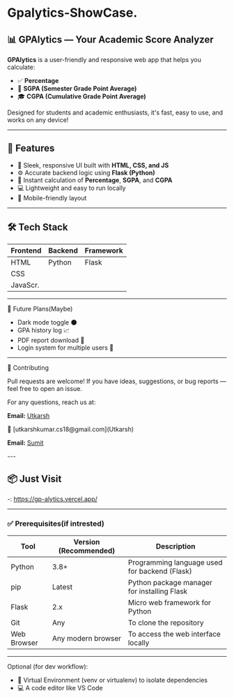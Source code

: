 # Gpalytics-ShowCase.

## 📊 GPAlytics — Your Academic Score Analyzer

**GPAlytics** is a user-friendly and responsive web app that helps you calculate:
- ✅ **Percentage**
- 📘 **SGPA (Semester Grade Point Average)**
- 🎓 **CGPA (Cumulative Grade Point Average)**

Designed for students and academic enthusiasts, it's fast, easy to use, and works on any device!

---

## 🌟 Features

- 🎨 Sleek, responsive UI built with **HTML, CSS, and JS**
- ⚙️ Accurate backend logic using **Flask (Python)**
- 🔢 Instant calculation of **Percentage**, **SGPA**, and **CGPA**
- 💻 Lightweight and easy to run locally
- 📱 Mobile-friendly layout

---

## 🛠️ Tech Stack

| Frontend | Backend  | Framework  |
|----------|----------|------------|
| HTML     | Python   | Flask      |
| CSS      |          |            |
| JavaScr. |          |            |

---

🚀 Future Plans(Maybe)

- Dark mode toggle 🌑
- GPA history log 📈
- PDF report download 🧾
- Login system for multiple users 🔐
  
---

🤝 Contributing

Pull requests are welcome!
If you have ideas, suggestions, or bug reports — feel free to open an issue.

For any questions, reach us at:

<p>
  <strong>Email:</strong> <a href="mailto:utkarshkumar.cs18@gmail.com"> Utkarsh </a>
</p>
📧 [utkarshkumar.cs18@gmail.com](Utkarsh)

<p>
  
  <strong>Email:</strong> <a href="mailto:sumitdkv@gmail.com"> Sumit </a>
</p>
---

## 📦 Just Visit
  
   -: https://gp-alytics.vercel.app/

---

### ✅ Prerequisites(if intrested)

| Tool           | Version (Recommended) | Description                                      |
|----------------|-----------------------|--------------------------------------------------|
| Python         | 3.8+                  | Programming language used for backend (Flask)    |
| pip            | Latest                | Python package manager for installing Flask      |
| Flask          | 2.x                   | Micro web framework for Python                   |
| Git            | Any                   | To clone the repository                          |
| Web Browser    | Any modern browser    | To access the web interface locally              |

---

Optional (for dev workflow):
- 🔄 Virtual Environment (venv or virtualenv) to isolate dependencies
- 💻 A code editor like VS Code
